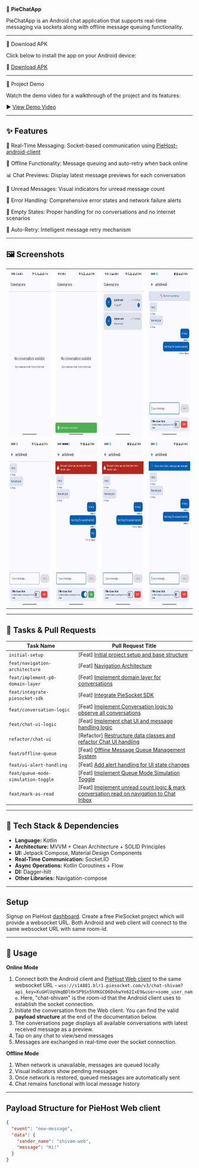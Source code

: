 💬 **PieChatApp**

PieChatApp is an Android chat application that supports real-time messaging via sockets along with offline message queuing functionality.

---

📱 Download APK

Click below to install the app on your Android device:

🔗 [Download APK](https://github.com/shivamsharma-1996/PieChatApp/raw/main/apk/pie-chat-app.apk)

---

🎥 Project Demo

Watch the demo video for a walkthrough of the project and its features:

▶️ [View Demo Video](https://drive.google.com/file/d/132D9aZTMvDWpxxNtKeGnaR_g9GFZmGru/view)

---
## ✨ Features

💬 Real-Time Messaging: Socket-based communication using [PieHost-android-client](https://piehost.com/docs/3.0/android-websocket)

🔄 Offline Functionality: Message queuing and auto-retry when back online

📊 Chat Previews: Display latest message previews for each conversation

🔔 Unread Messages: Visual indicators for unread message count

🚫 Error Handling: Comprehensive error states and network failure alerts

📵 Empty States: Proper handling for no conversations and no internet scenarios

🔄 Auto-Retry: Intelligent message retry mechanism

---

## 🖼️ Screenshots

<div align="center">
  <table>
    <tr>
      <td><img src="screenshots/empty-conversations-ui.jpeg" width="200" height="450" alt="" /></td>
      <td><img src="screenshots/socket-connection-cofirmation.jpeg" width="200" height="450" alt="" /></td>
      <td><img src="screenshots/unread-messages.jpeg" width="200" height="450" alt="" /></td>
      <td><img src="screenshots/no-internet-indicator.jpeg" width="200" height="450" alt="" /></td>
    </tr>
    <tr>
      <td><img src="screenshots/chat-Inbox.jpeg" width="200" height="450" alt="" /></td>
      <td><img src="screenshots/simulated-message-queuing-using-toggle.jpeg" width="200" height="450" alt="" /></td>
       <td><img src="screenshots/offline-message-queuing-when-no-internet.jpeg" width="200" height="450" alt="" /></td>
      <td><img src="screenshots/device-back-online-indicator.jpeg" width="200" height="450" alt="" /></td>
    </tr>
  </table>
</div>

---

## 📌 Tasks & Pull Requests

| Task Name                              | Pull Request Title                                                                 |
|----------------------------------------|-------------------------------------------------------------------------------------|
| `initial-setup`                        | [Feat] [Initial project setup and base structure](https://github.com/shivamsharma-1996/PieChatApp/pull/1) |
| `feat/navigation-architecture`         | [Feat] [Navigation Architecture](https://github.com/shivamsharma-1996/PieChatApp/pull/2) |
| `feat/implement-p0-domain-layer`       | [Feat] [Implement domain layer for conversations](https://github.com/shivamsharma-1996/PieChatApp/pull/3) |
| `feat/integrate-piesocket-sdk`         | [Feat] [Integrate PieSocket SDK](https://github.com/shivamsharma-1996/PieChatApp/pull/4) |
| `feat/conversation-logic`             | [Feat] [Implement Conversation logic to observe all conversations](https://github.com/shivamsharma-1996/PieChatApp/pull/5) |
| `feat/chat-ui-logic`                   | [Feat] [Implement chat UI and message handling logic](https://github.com/shivamsharma-1996/PieChatApp/pull/6) |
| `refactor/chat-ui`                     | [Refactor] [Restructure data classes and refactor Chat UI handling](https://github.com/shivamsharma-1996/PieChatApp/pull/7) |
| `feat/offline-queue`                   | [Feat] [Offline Message Queue Management System](https://github.com/shivamsharma-1996/PieChatApp/pull/8) |
| `feat/ui-alert-handling`               | [Feat] [Add alert handling for UI state changes](https://github.com/shivamsharma-1996/PieChatApp/pull/9) |
| `feat/queue-mode-simulation-toggle`    | [Feat] [Implement Queue Mode Simulation Toggle](https://github.com/shivamsharma-1996/PieChatApp/pull/10) |
| `feat/mark-as-read`                    | [Feat] [Implement unread count logic & mark conversation read on navigation to Chat Inbox](https://github.com/shivamsharma-1996/PieChatApp/pull/11) |


---

## 🔧 Tech Stack & Dependencies

- **Language:** Kotlin
- **Architecture:** MVVM + Clean Architecture + SOLID Principles
- **UI:** Jetpack Compose, Material Design Components
- **Real-Time Communication:** Socket.IO
- **Async Operations:** Kotlin Coroutines + Flow
- **DI:** Dagger-hilt
- **Other Libraries:** Navigation-compose
---


## Setup

 Signup on PieHost [dashboard](https://piehost.com/). Create a free PieSocket project which will provide a websocket URL. Both Android and web client will connect to the same websocket URL with same room-id. 

 ---
## 📱 Usage
**Online Mode**
1. Connect both the Android client and [PieHost Web client](https://piehost.com/websocket-tester) to the same websocket URL - `wss://s14881.blr1.piesocket.com/v3/chat-shivam?api_key=XuGHlUqVmqBDlHxSP9Sn5hXKGCD6DohwYe62IxE9&user=some_user_name`. Here, "chat-shivam" is the room-id that the Android client uses to establish the socket connection.
2. Initiate the conversation from the Web client. You can find the valid **payload structure** at the end of the documentation below.
3. The conversations page displays all available conversations with latest received message as a preview.
4. Tap on any chat to view/send messages
5. Messages are exchanged in real-time over the socket connection.

**Offline Mode**
1. When network is unavailable, messages are queued locally
2. Visual indicators show pending messages
3. Once network is restored, queued messages are automatically sent
4. Chat remains functional with local message history
---

## Payload Structure for PieHost Web client
```json
{
  "event": "new-message",
  "data": {
    "sender_name": "shivam-web",
    "message": "Hi!"
  }
}
